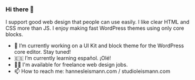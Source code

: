 ### Hi there 👋

I support good web design that people can use easily. I like clear HTML and CSS more than JS.
I enjoy making fast WordPress themes using only core blocks.

- 🎨 I’m currently working on a UI Kit and block theme for the WordPress core editor. Stay tuned!
- 🇪🇸 I’m currently learning español. ¡Olé!
- 👨‍💻 I'm available for freelance web design jobs.
- 📫 How to reach me: hannesleismann.com / studioleismann.com




<!--
**hanneslsm/hanneslsm** is a ✨ _special_ ✨ repository because its `README.md` (this file) appears on your GitHub profile.

Here are some ideas to get you started:

- 🔭 I’m currently working on ...
- 🌱 I’m currently learning ...
- 👯 I’m looking to collaborate on ...
- 🤔 I’m looking for help with ...
- 💬 Ask me about ...
- 📫 How to reach me: ...
- 😄 Pronouns: ...
- ⚡ Fun fact: ...
-->
